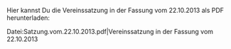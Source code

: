 Hier kannst Du die Vereinssatzung in der Fassung vom 22.10.2013 als PDF
herunterladen:

Datei:Satzung.vom.22.10.2013.pdf|Vereinssatzung in der Fassung vom
22.10.2013